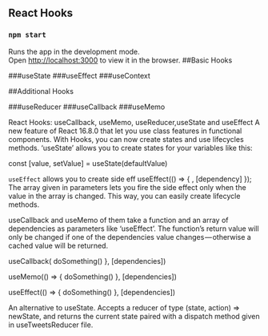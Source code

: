 
## React Hooks

### `npm start`

Runs the app in the development mode.<br>
Open [http://localhost:3000](http://localhost:3000) to view it in the browser.
##Basic Hooks

###useState
###useEffect
###useContext

##Additional Hooks

###useReducer
###useCallback
###useMemo


React Hooks: useCallback, useMemo, useReducer,useState and useEffect
A new feature of React 16.8.0 that let you use class features in functional components. With Hooks, you can now create states and use lifecycles methods. ‘useState’ allows you to create states for your variables like this:

const [value, setValue] = useState(defaultValue)

`useEffect` allows you to create side eff
        useEffect(() => {
        , [dependency]
        });
The array given in parameters lets you fire the side effect only when the value in the array is changed. This way, you can easily create lifecycle methods.


useCallback and useMemo of them take a function and an array of dependencies as parameters like ‘useEffect’. The function’s return value will only be changed if one of the dependencies value changes — otherwise a cached value will be returned.

useCallback(
  doSomething()
}, [dependencies])

useMemo(() => {
  doSomething()
}, [dependencies])

useEffect(() => {
  doSomething()
}, [dependencies])

An alternative to useState. Accepts a reducer of type (state, action) => newState, and returns the current state paired with a dispatch method given in useTweetsReducer file. 